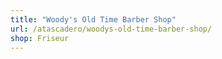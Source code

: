 ```yaml
---
title: "Woody's Old Time Barber Shop"
url: /atascadero/woodys-old-time-barber-shop/
shop: Friseur
---
```

